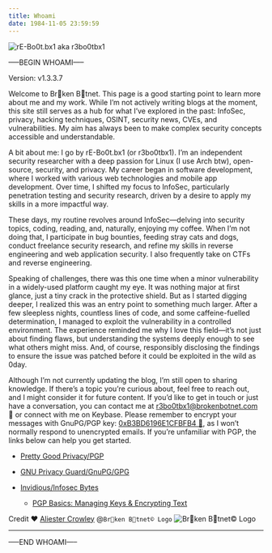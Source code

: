 ```yaml
---
title: Whoami
date: 1984-11-05 23:59:59
---
```


![rE-Bo0t.bx1 aka r3bo0tbx1](/images/rE-Bo0t.bx1.png#center)

—–BEGIN WHOAMI—–

Version: v1.3.3.7

Welcome to Br🤖ken B🤖tnet. This page is a good starting point to learn more about me and my work. While I’m not actively writing blogs at the moment, this site still serves as a hub for what I’ve explored in the past: InfoSec, privacy, hacking techniques, OSINT, security news, CVEs, and vulnerabilities. My aim has always been to make complex security concepts accessible and understandable.

A bit about me: I go by rE-Bo0t.bx1 (or r3bo0tbx1). I’m an independent security researcher with a deep passion for Linux (I use Arch btw), open-source, security, and privacy. My career began in software development, where I worked with various web technologies and mobile app development. Over time, I shifted my focus to InfoSec, particularly penetration testing and security research, driven by a desire to apply my skills in a more impactful way.

These days, my routine revolves around InfoSec—delving into security topics, coding, reading, and, naturally, enjoying my coffee. When I’m not doing that, I participate in bug bounties, feeding stray cats and dogs, conduct freelance security research, and refine my skills in reverse engineering and web application security. I also frequently take on CTFs and reverse engineering.

Speaking of challenges, there was this one time when a minor vulnerability in a widely-used platform caught my eye. It was nothing major at first glance, just a tiny crack in the protective shield. But as I started digging deeper, I realized this was an entry point to something much larger. After a few sleepless nights, countless lines of code, and some caffeine-fuelled determination, I managed to exploit the vulnerability in a controlled environment. The experience reminded me why I love this field—it’s not just about finding flaws, but understanding the systems deeply enough to see what others might miss. And, of course, responsibly disclosing the findings to ensure the issue was patched before it could be exploited in the wild as 0day.

Although I’m not currently updating the blog, I’m still open to sharing knowledge. If there’s a topic you’re curious about, feel free to reach out, and I might consider it for future content. If you’d like to get in touch or just have a conversation, you can contact me at r3bo0tbx1@brokenbotnet.com 📧 or connect with me on Keybase. Please remember to encrypt your messages with GnuPG/PGP key: [0xB3BD6196E1CFBFB4 🔑](https://keys.openpgp.org/vks/v1/by-fingerprint/33727F5377D296C320AF704AB3BD6196E1CFBFB4), as I won’t normally respond to unencrypted emails. If you’re unfamiliar with PGP, the links below can help you get started.

- [Pretty Good Privacy/PGP](https://en.wikipedia.org/wiki/Pretty_Good_Privacy)
- [GNU Privacy Guard/GnuPG/GPG](https://en.wikipedia.org/wiki/GNU_Privacy_Guard)

- [Invidious/Infosec Bytes](https://yewtu.be/channel/UCfET6btFpe1e0CRGTFOulNg)
    - [PGP Basics: Managing Keys & Encrypting Text](https://yewtu.be/playlist?list=PLOZKbRUo9H_pCTg8XdvkyGZ_lJbl1AA5X)


Credit ❤️ [Aliester Crowley](https://yewtu.be/channel/UCovs6OKnSeuiubVmq88Goow) @`Br🤖ken B🤖tnet© Logo`
![Br🤖ken B🤖tnet© Logo](/images/banner.png#center)

---

—–END WHOAMI—–